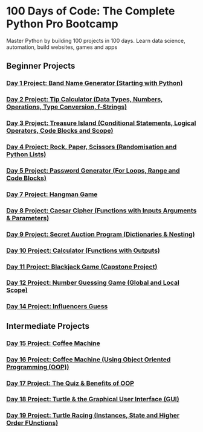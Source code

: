 # 100 Days of Code: The Complete Python Pro Bootcamp
Master Python by building 100 projects in 100 days. Learn data science, automation, build websites, games and apps
## Beginner Projects
### [Day 1 Project: Band Name Generator (Starting with Python)](https://github.com/mendenson/100_Days_of_Code-Python/blob/main/Day01/main.py)
### [Day 2 Project: Tip Calculator (Data Types, Numbers, Operations, Type Conversion, f-Strings)](https://github.com/mendenson/100_Days_of_Code-Python/blob/main/Day02/main.py)
### [Day 3 Project: Treasure Island (Conditional Statements, Logical Operators, Code Blocks and Scope)](https://github.com/mendenson/100_Days_of_Code-Python/blob/main/Day03/main.py)
### [Day 4 Project: Rock, Paper, Scissors (Randomisation and Python Lists)](https://github.com/mendenson/100_Days_of_Code-Python/blob/main/Day04/main.py)
### [Day 5 Project: Password Generator (For Loops, Range and Code Blocks)](https://github.com/mendenson/100_Days_of_Code-Python/blob/main/Day05/main.py)
### [Day 7 Project: Hangman Game](https://github.com/mendenson/100_Days_of_Code-Python/tree/main/Day07)
### [Day 8 Project: Caesar Cipher (Functions with Inputs Arguments & Parameters)](https://github.com/mendenson/100_Days_of_Code-Python/tree/main/Day08)
### [Day 9 Project: Secret Auction Program (Dictionaries & Nesting)](https://github.com/mendenson/100_Days_of_Code-Python/tree/main/Day09)
### [Day 10 Project: Calculator (Functions with Outputs)](https://github.com/mendenson/100_Days_of_Code-Python/tree/main/Day10)
### [Day 11 Project: Blackjack Game (Capstone Project)](https://github.com/mendenson/100_Days_of_Code-Python/tree/main/Day11)
### [Day 12 Project: Number Guessing Game (Global and Local Scope)](https://github.com/mendenson/100_Days_of_Code-Python/tree/main/Day12)
### [Day 14 Project: Influencers Guess](https://github.com/mendenson/100_Days_of_Code-Python/tree/main/Day14)
## Intermediate Projects
### [Day 15 Project: Coffee Machine](https://github.com/mendenson/100_Days_of_Code-Python/blob/main/Day15/main.py)
### [Day 16 Project: Coffee Machine (Using Object Oriented Programming (OOP))](https://github.com/mendenson/100_Days_of_Code-Python/tree/main/Day16)
### [Day 17 Project: The Quiz & Benefits of OOP](https://github.com/mendenson/100_Days_of_Code-Python/tree/main/Day17)
### [Day 18 Project: Turtle & the Graphical User Interface (GUI)](https://github.com/mendenson/100_Days_of_Code-Python/tree/main/Day18)
### [Day 19 Project: Turtle Racing (Instances, State and Higher Order FUnctions)](https://github.com/mendenson/100_Days_of_Code-Python/blob/main/Day19/main.py)